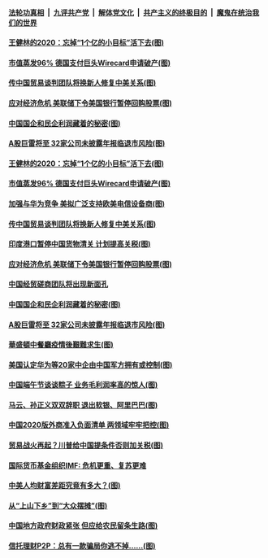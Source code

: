 

####  [法轮功真相](../../../../basic/blob/master/README.md?t=06270831) &nbsp;|&nbsp; [九评共产党](../../../../9ping.md/blob/master/README.md?t=06270831) &nbsp;|&nbsp; [解体党文化](../../../../jtdwh.md/blob/master/README.md?t=06270831)  &nbsp;|&nbsp; [共产主义的终极目的](../../../../gczydzjmd.md/blob/master/README.md?t=06270831) &nbsp;|&nbsp; [魔鬼在统治我们的世界](../../../../mgztzwmdsj.md/blob/master/README.md?t=06270831) 

#### [王健林的2020：忘掉“1个亿的小目标”活下去(图)](../pages/p5/937834.md?t=06270831) 

#### [市值蒸发96% 德国支付巨头Wirecard申请破产(图)](../pages/p5/937805.md?t=06270831) 

#### [传中国贸易谈判团队将换新人修复中美关系(图)](../pages/p5/937793.md?t=06270831) 

#### [应对经济危机 美联储下令美国银行暂停回购股票(图)](../pages/p5/937760.md?t=06270831) 

#### [中国国企和民企利润藏着的秘密(图)](../pages/p5/937711.md?t=06270831) 

#### [A股巨雷将至 32家公司未披露年报临退市风险(图)](../pages/p5/937727.md?t=06270831) 

#### [王健林的2020：忘掉“1个亿的小目标”活下去(图)](../pages/p5/937834.md?t=06270831) 

#### [市值蒸发96% 德国支付巨头Wirecard申请破产(图)](../pages/p5/937805.md?t=06270831) 

#### [加强与华为竞争 美拟广泛支持欧美电信设备商(图)](../pages/p5/937802.md?t=06270831) 

#### [传中国贸易谈判团队将换新人修复中美关系(图)](../pages/p5/937793.md?t=06270831) 

#### [印度港口暂停中国货物清关 计划提高关税(图)](../pages/p5/937779.md?t=06270831) 

#### [应对经济危机 美联储下令美国银行暂停回购股票(图)](../pages/p5/937760.md?t=06270831) 

#### [中国经贸磋商团队将出现新面孔](../pages/p5/937736.md?t=06270831) 

#### [中国国企和民企利润藏着的秘密(图)](../pages/p5/937711.md?t=06270831) 

#### [A股巨雷将至 32家公司未披露年报临退市风险(图)](../pages/p5/937727.md?t=06270831) 

#### [華盛頓中餐廳疫情後艱難求生(图)](../pages/p5/937726.md?t=06270831) 

#### [美国认定华为等20家中企由中国军方拥有或控制(图)](../pages/p5/937724.md?t=06270831) 

#### [中国端午节谈谈粽子 业务毛利润率高的惊人(图)](../pages/p5/937695.md?t=06270831) 

#### [马云、孙正义双双辞职 退出软银、阿里巴巴(图)](../pages/p5/937690.md?t=06270831) 

#### [中国2020版外商准入负面清单 两领域牢牢把控(图)](../pages/p5/937687.md?t=06270831) 

#### [贸易战火再起？川普给中国提条件否则加关税(图)](../pages/p5/937682.md?t=06270831) 

#### [国际货币基金组织IMF: 危机更重、复苏更难](../pages/p5/937676.md?t=06270831) 

#### [中美人均财富差距究竟有多大？(图)](../pages/p5/937633.md?t=06270831) 

#### [从“上山下乡”到“大众摆摊”(图)](../pages/p5/937620.md?t=06270831) 

#### [中国地方政府财政紧张 但应给农民留条生路(图)](../pages/p5/937593.md?t=06270831) 

#### [信托理财P2P：总有一款骗局你逃不掉……(图)](../pages/p5/937618.md?t=06270831) 

